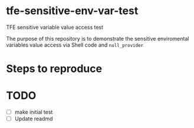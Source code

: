 # tfe-sensitive-env-var-test
TFE sensitive variable value access test

The purpose of this repository is to demonstrate the sensitive enviromental variables value access via Shell code and `null_provider`

# Steps to reproduce


# TODO

- [ ] make initial test
- [ ] Update readmd
